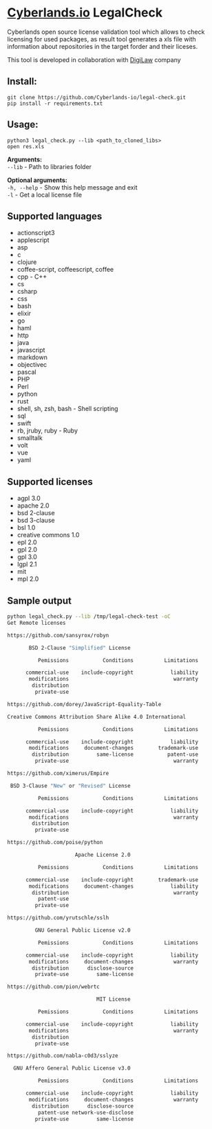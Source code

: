 # [Сyberlands.io](https://cyberlands.io) LegalCheck
Cyberlands open source license validation tool which allows to check licensing for used packages, as result tool generates a xls file with information about repositories in the target forder and their liceses.

This tool is developed in collaboration with [DigiLaw](https://digilaw.pro/) company

## Install:
  ```
  git clone https://github.com/Cyberlands-io/legal-check.git
  pip install -r requirements.txt
  ```

## Usage:
  ```
  python3 legal_check.py --lib <path_to_cloned_libs>
  open res.xls
  ```
    
**Arguments:**  
    ```--lib``` - Path to libraries folder

**Optional arguments:**  
  ```-h, --help``` - Show this help message and exit  
  ```-l``` - Get a local license file

## Supported languages
* actionscript3
* applescript
* asp
* c
* clojure
* coffee-script, coffeescript, coffee
* cpp - C++
* cs
* csharp
* css
* bash
* elixir
* go
* haml
* http
* java
* javascript
* markdown
* objectivec
* pascal
* PHP
* Perl
* python
* rust
* shell, sh, zsh, bash - Shell scripting
* sql
* swift
* rb, jruby, ruby - Ruby
* smalltalk
* volt
* vue
* yaml

## Supported licenses
* agpl 3.0
* apache 2.0
* bsd 2-clause
* bsd 3-clause
* bsl 1.0
* creative commons 1.0
* epl 2.0
* gpl 2.0
* gpl 3.0
* lgpl 2.1
* mit
* mpl 2.0

## Sample output
```bash
python legal_check.py --lib /tmp/legal-check-test -oC
Get Remote licenses

https://github.com/sansyrox/robyn

       BSD 2-Clause "Simplified" License

          Pemissions           Conditions          Limitations

      commercial-use    include-copyright            liability
       modifications                                  warranty
        distribution
         private-use

https://github.com/dorey/JavaScript-Equality-Table

Creative Commons Attribution Share Alike 4.0 International

          Pemissions           Conditions          Limitations

      commercial-use    include-copyright            liability
       modifications     document-changes        trademark-use
        distribution         same-license           patent-use
         private-use                                  warranty

https://github.com/ximerus/Empire

 BSD 3-Clause "New" or "Revised" License

          Pemissions           Conditions          Limitations

      commercial-use    include-copyright            liability
       modifications                                  warranty
        distribution
         private-use

https://github.com/poise/python

                      Apache License 2.0

          Pemissions           Conditions          Limitations

      commercial-use    include-copyright        trademark-use
       modifications     document-changes            liability
        distribution                                  warranty
          patent-use
         private-use

https://github.com/yrutschle/sslh

         GNU General Public License v2.0

          Pemissions           Conditions          Limitations

      commercial-use    include-copyright            liability
       modifications     document-changes             warranty
        distribution      disclose-source
         private-use         same-license

https://github.com/pion/webrtc

                             MIT License

          Pemissions           Conditions          Limitations

      commercial-use    include-copyright            liability
       modifications                                  warranty
        distribution
         private-use

https://github.com/nabla-c0d3/sslyze

  GNU Affero General Public License v3.0

          Pemissions           Conditions          Limitations

      commercial-use    include-copyright            liability
       modifications     document-changes             warranty
        distribution      disclose-source
          patent-use network-use-disclose
         private-use         same-license
```
